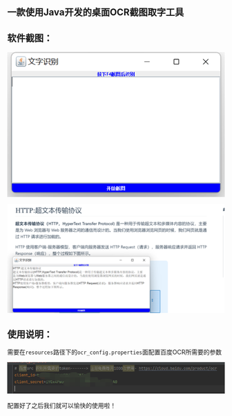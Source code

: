 ## 一款使用Java开发的桌面OCR截图取字工具



## 软件截图：

####	
![输入图片说明](img/image-20230714174849442.png)

![输入图片说明](img/image-20230714175026029.png)

## 使用说明：

​	需要在`resources`路径下的`ocr_config.properties`面配置百度OCR所需要的参数



![输入图片说明](img/image-20230714175337703.png)



配置好了之后我们就可以愉快的使用啦！